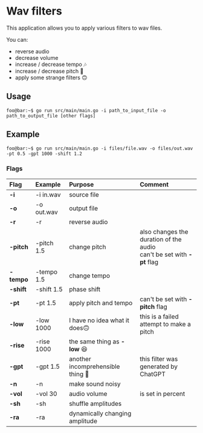 # Wav filters

This application allows you to apply various filters to wav files.


You can:
* reverse audio
* decrease volume
* increase / decrease tempo 🎶
* increase / decrease pitch 🎼
* apply some strange filters 🙃

## Usage

```console
foo@bar:~$ go run src/main/main.go -i path_to_input_file -o path_to_output_file [other flags]
```

## Example
```console
foo@bar:~$ go run src/main/main.go -i files/file.wav -o files/out.wav -pt 0.5 -gpt 1000 -shift 1.2
```

### Flags

|Flag|Example   |Purpose   | Comment  |
|:----|:----------|:----------|:----------|
|**-i** | -i in.wav | source file | | 
|**-o** | -o out.wav | output file | | 
|**-r** | -r | reverse audio | |
|**-pitch** | -pitch 1.5 | change pitch | also changes the duration of the audio <br/> can't be set with **-pt** flag |
|**-tempo** | -tempo 1.5 | change tempo | |
|**-shift**| -shift 1.5 | phase shift | | 
|**-pt** | -pt 1.5 | apply pitch and tempo | can't be set with **-pitch** flag| 
|**-low** | -low 1000 | I have no idea what it does🙃 | this is a failed attempt to make a pitch | 
|**-rise**| -rise 1000 | the same thing as **-low** 😆| | 
|**-gpt** | -gpt 1.5 | another incomprehensible thing 🤡 | this filter was generated by ChatGPT |
|**-n**| -n | make sound noisy ||
|**-vol**| -vol 30 | audio volume | is set in percent |
|**-sh** | -sh | shuffle amplitudes | |
|**-ra** | -ra | dynamically changing amplitude | |

